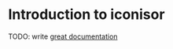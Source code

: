 # Introduction to iconisor

TODO: write [great documentation](http://jacobian.org/writing/what-to-write/)
